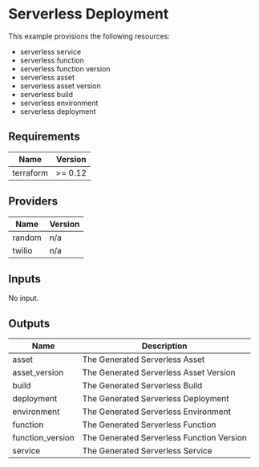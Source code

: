 # Serverless Deployment

This example provisions the following resources:

- serverless service
- serverless function
- serverless function version
- serverless asset
- serverless asset version
- serverless build
- serverless environment
- serverless deployment

## Requirements

| Name      | Version |
| --------- | ------- |
| terraform | >= 0.12 |

## Providers

| Name   | Version |
| ------ | ------- |
| random | n/a     |
| twilio | n/a     |

## Inputs

No input.

## Outputs

| Name             | Description                               |
| ---------------- | ----------------------------------------- |
| asset            | The Generated Serverless Asset            |
| asset_version    | The Generated Serverless Asset Version    |
| build            | The Generated Serverless Build            |
| deployment       | The Generated Serverless Deployment       |
| environment      | The Generated Serverless Environment      |
| function         | The Generated Serverless Function         |
| function_version | The Generated Serverless Function Version |
| service          | The Generated Serverless Service          |
